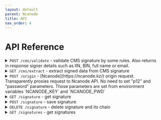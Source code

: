 ```yaml
---
layout: default
parent: Ncanode
title: API
nav_order: 4
---
```


API Reference
=============

<details>
<summary>
<code>POST /cms/validate</code> - validate CMS signature by some rules.
Also returns in response signer details such as IIN, BIN, full name or email.
</summary>
<p>

Parameters (json):
- cms [string,optional] - CMS-formatted signature
- iin [string,optional] - IIN
- bin [string,optional] - BIN
- data [string,optional] - Signature content to verify against CMS signed data.
- rule [array|string,optional] - rule(s) for validating. ['iin', 'bin', 'auth', 'individual', 'employee', 'ceo', 'organisation']
- constraints [array|optional] - array of sets {"iin", "bin", "rule"}, request will be successful, if any set is passed
- verify_ocsp [boolean|optional] - verify
- verify_crl [boolean|optional] - array of sets {"iin", "bin", "rule"}, request will be successful, if any set is passed
- checked_at [datetime|optional] - datetime to validate against, when certificate expiration is verified. Optional. Default is current datetime.
</p>
<p>

Example request:
```json
{
  "cms": "MIIg...",
  "iin": "111222333444",
  "bin": "111222333444",
  "rule": ["iin", "bin", "ceo"]
}
```

Request below is equivalent to above:
```json
{
  "cms": "MIIg...",
  "constraints": [
      {
          "iin": "111222333444",
          "bin": "111222333444",
          "rule": ["iin", "bin", "ceo"]
      }
  ]
}
```

Valid, if any "constraint" item passes:
```json
{
  "cms": "MIIg...",
  "constraints": [
      {
          "iin": "111222333444",
          "bin": "555666777888",
          "rule": ["iin", "bin", "ceo"]
      },
      {
          "iin": "999888777666",
          "bin": "555444333222",
          "rule": ["iin", "bin", "organisation"]
      }
  ]
}
```

Success response:
```json
{
  "status": true,
  "content": {
    "signer": {
      "iin": "999888777666",
      "bin": "555444333222",
      "org_name": "Some Organization",
      "first_name": "John",
      "last_name": "Doe",
      "mid_name": "Junior",
      "gender": "male",
      "email": "john@example.com",
      "birthday": "2000-12-12"
    }
  }
}
```
</p>
</details>

<details>
<summary><code>GET /cms/extract</code> - extract signed data from CMS signature</summary>
<p>

Parameters (json):
- cms [string,optional] - CMS-formatted signature
</p>
<p>

Success response:
```json
{
  "status": true,
  "content": {
    "data": "signed data..."
  }
}
```
</p>
</details>

<details>
<summary>
<code>POST /origin</code> - [Ncanode](https://ncanode.kz/) origin request.
Transparently proxies request to Ncanode API.
No need to set "p12" and "password" parameters.
Those parameters are set from environment variables `NCANODE_KEY` and `NCANODE_PWD`
</summary>
<p>

Parameters (json):
- method [string,required] - method. Ex. 'XML.sign'
- version [string,optional] - ncanode api version. Default '1.0'
- params [array,optional] - array of params
</p>

<p>

Success response:
```json
{
  "status": true,
  "message": null,
  "content": {
    "origin": {
      "result": {
        "xml": "<?xml version=\"1.0\" encoding=\"utf-8\" standalone=\"no\"?><root><name>NCANode</name><ds:Signature xmlns:ds=\"http://www.w3.org/2000/09/xmldsig#\">\r\n<ds:SignedInfo>\r\n<ds:CanonicalizationMethod Algorithm=\"http://www.w3.org/TR/2001/REC-xml-c14n-20010315\"/>\r\n<ds:SignatureMethod Algorithm=\"http://www.w3.org/2001/04/xmldsig-more#rsa-sha256\"/>\r\n<ds:Reference URI=\"\">\r\n<ds:Transforms>\r\n<ds:Transform Algorithm=\"http://www.w3.org/2000/09/xmldsig#enveloped-signature\"/>\r\n<ds:Transform Algorithm=\"http://www.w3.org/TR/2001/REC-xml-c14n-20010315#WithComments\"/>\r\n</ds:Transforms>\r\n<ds:DigestMethod Algorithm=\"http://www.w3.org/2001/04/xmlenc#sha256\"/>\r\n<ds:DigestValue>ybvg7uzrmIoa6Q02yU8BiLjYNl64fr+yXCtg0kHwdv4=</ds:DigestValue>\r\n</ds:Reference>\r\n</ds:SignedInfo>\r\n<ds:SignatureValue>\r\niSO1UrZLWBsiMAybQEkgvz7VgGjfmixA==\r\n</ds:SignatureValue>\r\n<ds:KeyInfo>\r\n<ds:X509Data>\r\n<ds:X509Certificate>\r\nLCt2q\r\n</ds:X509Certificate>\r\n</ds:X509Data>\r\n</ds:KeyInfo>\r\n</ds:Signature></root>"
      }
    }
  }
}
```
</p>
</details>

<details>
<summary><code>GET /signature</code> - get signature</summary>
<p>

Parameters (json):
- document [string,required] - your document code
- thread [string,required] - additional attribute, when same document is signed in different stories
</p>

<p>

Success response:
```json
{
  "status": true,
  "message": null,
  "content": {
    "signature": {
      "id": 1,
      "version": 3,
      "document": "doc_12",
      "thread": "ticket_42",
      "signature": "MIIIrwYJKoZIhvcNAQcCoIIIoDCCCx+EWy11vQtlLdPQ==",
      "version_created_by": "some_user",
      "version_created_at": "2021-02-19 15:00:00",
      "version_comment": "some comment",
      "tags": [
        "customer_1",
        "process_1"
      ],
      "created_at": "2021-02-18 15:00:00",
      "updated_at": "2021-02-18 15:00:00"
    }
  }
}
```
</p>
</details>

<details>
<summary><code>POST /signature</code> - save signature</summary>
<p>

Parameters (json):
- document [string,required] - your document code
- thread [string,required] - additional attribute, when same document is signed in different stories
- version [int, required] - version of signature to sign
- cms [string, required] - CMS or XML of signed data
- version_created_by [int,optional] - specify a user, who created signature, if needed
- version_comment [int,optional] - optional comment to signature
- tags [array, optional] - array of tags
</p>

<p>

Success response:
```json
{
  "status": true,
  "message": null,
  "content": {
    "signature": {
      "id": 2,
      "version": 1,
      "document": "doc_12",
      "thread": "ticket_42",
      "signature": "MIIIrwYJKoZIhvcNAQcCoIIIoDCCCx+EWy11vQtlLdPQ==",
      "version_created_by": "some_user",
      "version_created_at": "2021-02-19 15:00:00",
      "version_comment": "some comment",
      "tags": [
        "customer_1",
        "process_1"
      ],
      "created_at": "2021-02-18 15:00:00",
      "updated_at": "2021-02-18 15:00:00"
    }
  }
}
```
</p>
</details>

<details>
<summary><code>DELETE /signature</code> - delete signature and its chain</summary>
<p>

Parameters (json):
- document [string,required] - your document code
- thread [string,required] - additional attribute, when same document is signed in different stories
</p>

<p>

Success response:
```json
{
  "status": true
}
```
</p>
</details>

<details>
<summary><code>GET /signatures</code> - get signatures</summary>
<p>

Parameters (json):
- document [string,optional] - sign document
- chain [string,optional] - chain of signature
- stage [string,optional] - stage of signature
- tags [array,optional] - array of tags
- limit [integer,optional] - limit of fetching data
- offset [integer,optional] - offset of fetching data
- count [bool,optional] - show total count?
</p>

<p>

Success response:
```json
{
  "status": true,
  "message": null,
  "content": {
    "signatures": [
      {
        "id": 2,
        "document": "doc_12",
        "chain": "ticket_42",
        "stage": "stage_1",
        "signature": "MIIIrwYJKoZIhvcNAQcCoIIIoDCCCx+EWy11vQtlLdPQ==",
        "parent": null,
        "tags": [
          "customer_1",
          "process_1"
        ],
        "created_at": "2021-02-18 15:00:00",
        "updated_at": "2021-02-18 15:00:00"
      },
      {
        "id": 1,
        "document": "doc_12",
        "chain": "ticket_42",
        "stage": "stage_1",
        "signature": "MIIIrwYJKoZIhvcNAQcCoIIIoDCCCx+EWy11vQtlLdPQ==",
        "parent": null,
        "tags": [
          "customer_1",
          "process_1"
        ],
        "created_at": "2021-02-18 15:00:00",
        "updated_at": "2021-02-18 15:00:00"
      }
    ]
  }
}

```
</p>
</details>